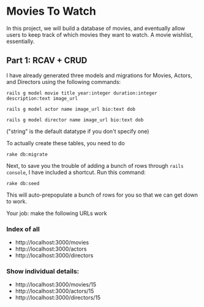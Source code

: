# Movies To Watch

In this project, we will build a database of movies, and eventually allow users to keep track of which movies they want to watch. A movie wishlist, essentially.

## Part 1: RCAV + CRUD

I have already generated three models and migrations for Movies, Actors, and Directors using the following commands:


    rails g model movie title year:integer duration:integer description:text image_url

    rails g model actor name image_url bio:text dob

    rails g model director name image_url bio:text dob

("string" is the default datatype if you don't specify one)

To actually create these tables, you need to do

    rake db:migrate

Next, to save you the trouble of adding a bunch of rows through `rails console`, I have included a shortcut. Run this command:

    rake db:seed

This will auto-prepopulate a bunch of rows for you so that we can get down to work.

Your job: make the following URLs work

### Index of all

 - http://localhost:3000/movies
 - http://localhost:3000/actors
 - http://localhost:3000/directors

### Show individual details:

 - http://localhost:3000/movies/15
 - http://localhost:3000/actors/15
 - http://localhost:3000/directors/15
